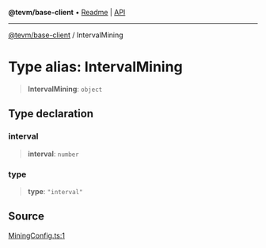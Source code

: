 **@tevm/base-client** • [Readme](../README.md) \| [API](../globals.md)

***

[@tevm/base-client](../README.md) / IntervalMining

# Type alias: IntervalMining

> **IntervalMining**: `object`

## Type declaration

### interval

> **interval**: `number`

### type

> **type**: `"interval"`

## Source

[MiningConfig.ts:1](https://github.com/evmts/tevm-monorepo/blob/main/packages/base-client/src/MiningConfig.ts#L1)
